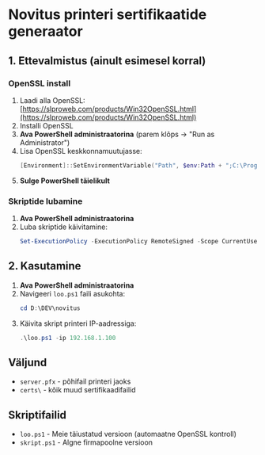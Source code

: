 # Novitus printeri sertifikaatide generaator

## 1. Ettevalmistus (ainult esimesel korral)

### OpenSSL install

1. Laadi alla OpenSSL: [https://slproweb.com/products/Win32OpenSSL.html](https://slproweb.com/products/Win32OpenSSL.html)
2. Installi OpenSSL
3. **Ava PowerShell administraatorina** (parem klõps → "Run as Administrator")
4. Lisa OpenSSL keskkonnamuutujasse:
   ```powershell
   [Environment]::SetEnvironmentVariable("Path", $env:Path + ";C:\Program Files\OpenSSL-Win64\bin", [EnvironmentVariableTarget]::Machine)
   ```
5. **Sulge PowerShell täielikult**

### Skriptide lubamine

1. **Ava PowerShell administraatorina**
2. Luba skriptide käivitamine:
   ```powershell
   Set-ExecutionPolicy -ExecutionPolicy RemoteSigned -Scope CurrentUser
   ```

## 2. Kasutamine

1. **Ava PowerShell administraatorina**
2. Navigeeri `loo.ps1` faili asukohta:
   ```powershell
   cd D:\DEV\novitus
   ```
3. Käivita skript printeri IP-aadressiga:
   ```powershell
   .\loo.ps1 -ip 192.168.1.100
   ```

## Väljund

- `server.pfx` - põhifail printeri jaoks
- `certs\` - kõik muud sertifikaadifailid

## Skriptifailid

- `loo.ps1` - Meie täiustatud versioon (automaatne OpenSSL kontroll)
- `skript.ps1` - Algne firmapoolne versioon
